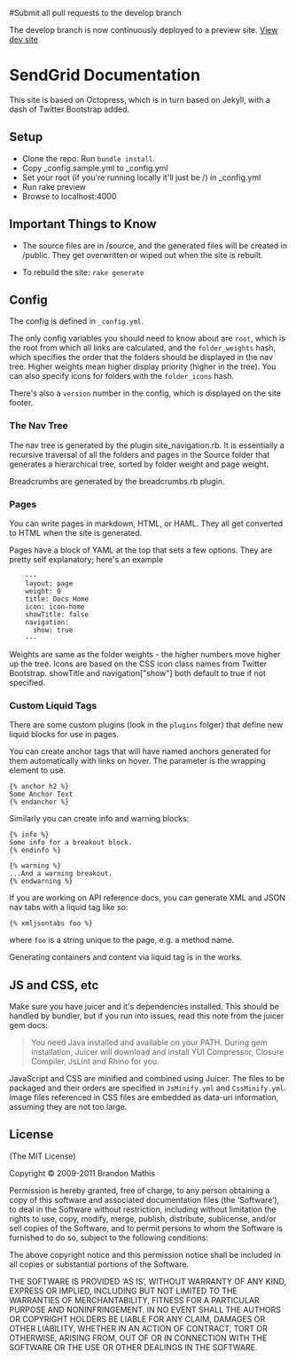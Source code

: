 #Submit all pull requests to the develop branch

The develop branch is now continuously deployed to a preview site. [View dev site](http://sg-docs.s3-website-us-east-1.amazonaws.com/)

# SendGrid Documentation

This site is based on Octopress, which is in turn based on Jekyll, with a dash of Twitter Bootstrap added.

## Setup

* Clone the repo. Run `bundle install`.
* Copy _config.sample.yml to _config.yml
* Set your root (if you're running locally it'll just be /) in _config.yml
* Run rake preview
* Browse to localhost:4000

## Important Things to Know

* The source files are in  /source, and the generated files will be created in /public. They get overwritten or wiped out when the site is rebuilt.

* To rebuild the site: <code>rake generate</code>

## Config

The config is defined in `_config.yml`.

The only config variables you should need to know about are <code>root</code>, which is the root from which all links are calculated, and the <code>folder_weights</code> hash, which specifies the order that the folders should be displayed in the nav tree. Higher weights mean higher display priority (higher in the tree). You can also specify icons for folders with the
<code>folder_icons</code> hash.

There's also a <code>version</code> number in the config, which is displayed on the site footer.

### The Nav Tree

The nav tree is generated by the plugin site_navigation.rb. It is essentially a recursive traversal of all the folders and pages in the Source folder that generates a hierarchical tree, sorted by folder weight and page weight.

Breadcrumbs are generated by the breadcrumbs.rb plugin.

### Pages

You can write pages in markdown, HTML, or HAML. They all get converted to HTML when the site is generated.

Pages have a block of YAML at the top that sets a few options. They are pretty self explanatory; here's an example

```
	---
	layout: page
	weight: 0
	title: Docs Home
	icon: icon-home
	showTitle: false
	navigation:
	  show: true
	---
```

Weights are same as the folder weights - the higher numbers move higher up the tree. Icons are based on the CSS icon class names from Twitter Bootstrap. showTitle and navigation["show"] both default to true if not specified.

### Custom Liquid Tags
There are some custom plugins (look in the `plugins` folger) that define new liquid blocks for use in pages.

You can create anchor tags that will have named anchors generated for them automatically with links on hover. 
The parameter is the wrapping element to use.

```
{% anchor h2 %} 
Some Anchor Text
{% endanchor %}
```

Similarly you can create info and warning blocks:

```
{% info %}
Some info for a breakout block.
{% endinfo %}

{% warning %}
...And a warning breakout.
{% endwarning %}
```

If you are working on API reference docs, you can generate XML and JSON nav tabs with a liquid tag like so:

```
{% xmljsontabs foo %}
```

where `foo` is a string unique to the page, e.g. a method name.

Generating containers and content via liquid tag is in the works.

## JS and CSS, etc
Make sure you have juicer and it's dependencies installed. This should be handled by bundler, but if you run into issues, read this note from the juicer gem docs:
> You need Java installed and available on your PATH. During gem installation, Juicer will download and install YUI Compressor, Closure Compiler, JsLint and Rhino for you.

JavaScript and CSS are minified and combined using Juicer. The files to be packaged and their orders are specified in <code>JsMinify.yml</code> and <code>CssMinify.yml</code>. Image files referenced in CSS files are embedded as data-uri information, assuming they are not too large. 

## License
(The MIT License)

Copyright © 2009-2011 Brandon Mathis

Permission is hereby granted, free of charge, to any person obtaining a copy of this software and associated documentation files (the ‘Software’), to deal in the Software without restriction, including without limitation the rights to use, copy, modify, merge, publish, distribute, sublicense, and/or sell copies of the Software, and to permit persons to whom the Software is furnished to do so, subject to the following conditions:

The above copyright notice and this permission notice shall be included in all copies or substantial portions of the Software.

THE SOFTWARE IS PROVIDED ‘AS IS’, WITHOUT WARRANTY OF ANY KIND, EXPRESS OR IMPLIED, INCLUDING BUT NOT LIMITED TO THE WARRANTIES OF MERCHANTABILITY, FITNESS FOR A PARTICULAR PURPOSE AND NONINFRINGEMENT. IN NO EVENT SHALL THE AUTHORS OR COPYRIGHT HOLDERS BE LIABLE FOR ANY CLAIM, DAMAGES OR OTHER LIABILITY, WHETHER IN AN ACTION OF CONTRACT, TORT OR OTHERWISE, ARISING FROM, OUT OF OR IN CONNECTION WITH THE SOFTWARE OR THE USE OR OTHER DEALINGS IN THE SOFTWARE.
